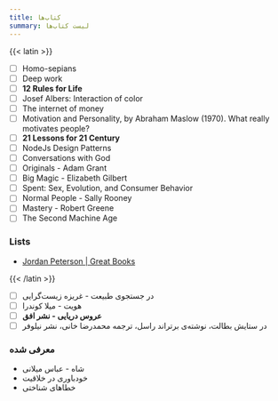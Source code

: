 ```yaml
---
title: کتاب‌ها
summary: لیست کتاب‌ها
---
```


{{< latin >}}

- [ ] Homo-sepians
- [ ] Deep work
- [ ] **12 Rules for Life**
- [ ] Josef Albers: Interaction of color
- [ ] The internet of money
- [ ] Motivation and Personality, by Abraham Maslow (1970). What really motivates people?
- [ ] **21 Lessons for 21 Century**
- [ ] NodeJs Design Patterns
- [ ] Conversations with God
- [ ] Originals - Adam Grant
- [ ] Big Magic - Elizabeth Gilbert
- [ ] Spent: Sex, Evolution, and Consumer Behavior
- [ ] Normal People - Sally Rooney
- [ ] Mastery - Robert Greene
- [ ] The Second Machine Age

### Lists

- [Jordan Peterson | Great Books](https://www.jordanbpeterson.com/great-books/)

{{< /latin >}}

- [ ] در جستجوی طبیعت - غریزه زیست‌گرایی
- [ ] هویت - میلا کوندرا
- [ ] **عروس دریایی - نشر افق**
- [ ] در ستایش بطالت، نوشته‌ی برتراند راسل، ترجمه محمدرضا خانی، نشر نیلوفر

### معرفی شده

- شاه - عباس میلانی
- خودباوری در خلاقیت
- خطاهای شناختی
